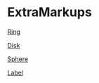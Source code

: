 # ExtraMarkups

[Ring](https://github.com/chir-set/ExtraMarkups/tree/main/Ring/)

[Disk](https://github.com/chir-set/ExtraMarkups/tree/main/Disk/)

[Sphere](https://github.com/chir-set/ExtraMarkups/tree/main/Sphere/)

[Label](https://github.com/chir-set/ExtraMarkups/tree/main/Label/)







